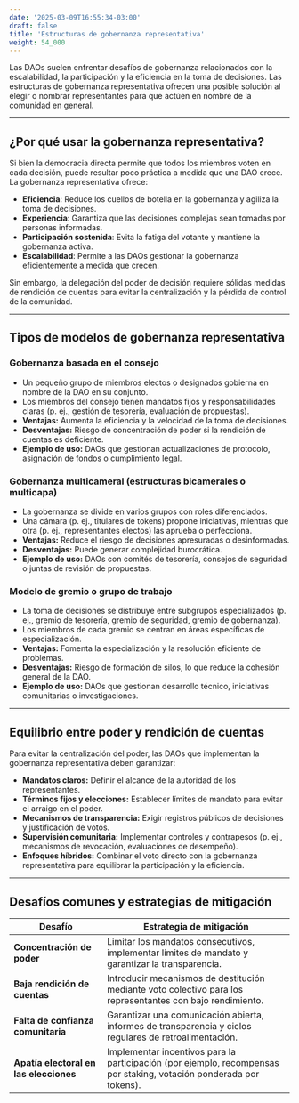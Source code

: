 ```yaml
---
date: '2025-03-09T16:55:34-03:00'
draft: false
title: 'Estructuras de gobernanza representativa'
weight: 54_000
---
```


Las DAOs suelen enfrentar desafíos de gobernanza relacionados con la escalabilidad, la participación y la eficiencia en la toma de decisiones. Las estructuras de gobernanza representativa ofrecen una posible solución al elegir o nombrar representantes para que actúen en nombre de la comunidad en general.

---

## **¿Por qué usar la gobernanza representativa?**

Si bien la democracia directa permite que todos los miembros voten en cada decisión, puede resultar poco práctica a medida que una DAO crece. La gobernanza representativa ofrece:

- **Eficiencia**: Reduce los cuellos de botella en la gobernanza y agiliza la toma de decisiones.
- **Experiencia**: Garantiza que las decisiones complejas sean tomadas por personas informadas.
- **Participación sostenida**: Evita la fatiga del votante y mantiene la gobernanza activa.
- **Escalabilidad**: Permite a las DAOs gestionar la gobernanza eficientemente a medida que crecen.

Sin embargo, la delegación del poder de decisión requiere sólidas medidas de rendición de cuentas para evitar la centralización y la pérdida de control de la comunidad.

---

## **Tipos de modelos de gobernanza representativa**

### **Gobernanza basada en el consejo**
- Un pequeño grupo de miembros electos o designados gobierna en nombre de la DAO en su conjunto.
- Los miembros del consejo tienen mandatos fijos y responsabilidades claras (p. ej., gestión de tesorería, evaluación de propuestas).
- **Ventajas:** Aumenta la eficiencia y la velocidad de la toma de decisiones.
- **Desventajas:** Riesgo de concentración de poder si la rendición de cuentas es deficiente.
- **Ejemplo de uso:** DAOs que gestionan actualizaciones de protocolo, asignación de fondos o cumplimiento legal.


### **Gobernanza multicameral (estructuras bicamerales o multicapa)**
- La gobernanza se divide en varios grupos con roles diferenciados.
- Una cámara (p. ej., titulares de tokens) propone iniciativas, mientras que otra (p. ej., representantes electos) las aprueba o perfecciona.
- **Ventajas:** Reduce el riesgo de decisiones apresuradas o desinformadas. 
- **Desventajas:** Puede generar complejidad burocrática.
- **Ejemplo de uso:** DAOs con comités de tesorería, consejos de seguridad o juntas de revisión de propuestas.

### **Modelo de gremio o grupo de trabajo**
- La toma de decisiones se distribuye entre subgrupos especializados (p. ej., gremio de tesorería, gremio de seguridad, gremio de gobernanza).
- Los miembros de cada gremio se centran en áreas específicas de especialización.
- **Ventajas:** Fomenta la especialización y la resolución eficiente de problemas.
- **Desventajas:** Riesgo de formación de silos, lo que reduce la cohesión general de la DAO.
- **Ejemplo de uso:** DAOs que gestionan desarrollo técnico, iniciativas comunitarias o investigaciones.

---

## **Equilibrio entre poder y rendición de cuentas**

Para evitar la centralización del poder, las DAOs que implementan la gobernanza representativa deben garantizar:

- **Mandatos claros:** Definir el alcance de la autoridad de los representantes. 
- **Términos fijos y elecciones:** Establecer límites de mandato para evitar el arraigo en el poder.
- **Mecanismos de transparencia:** Exigir registros públicos de decisiones y justificación de votos.
- **Supervisión comunitaria:** Implementar controles y contrapesos (p. ej., mecanismos de revocación, evaluaciones de desempeño).
- **Enfoques híbridos:** Combinar el voto directo con la gobernanza representativa para equilibrar la participación y la eficiencia.

---

## **Desafíos comunes y estrategias de mitigación**

| **Desafío** | **Estrategia de mitigación** |
|--------------|----------------------|
| **Concentración de poder** | Limitar los mandatos consecutivos, implementar límites de mandato y garantizar la transparencia. |
| **Baja rendición de cuentas** | Introducir mecanismos de destitución mediante voto colectivo para los representantes con bajo rendimiento. |
| **Falta de confianza comunitaria** | Garantizar una comunicación abierta, informes de transparencia y ciclos regulares de retroalimentación. |
| **Apatía electoral en las elecciones** | Implementar incentivos para la participación (por ejemplo, recompensas por staking, votación ponderada por tokens). |
